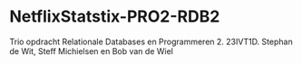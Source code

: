 # NetflixStatstix-PRO2-RDB2
Trio opdracht Relationale Databases en Programmeren 2. 23IVT1D. Stephan de Wit, Steff Michielsen en Bob van de Wiel
